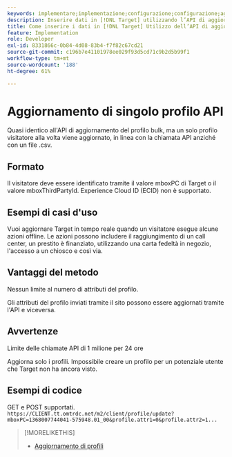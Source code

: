 ```yaml
---
keywords: implementare;implementazione;configurazione;configurazione;aggiornamento profilo singolo
description: Inserire dati in [!DNL Target] utilizzando l’API di aggiornamento del profilo singolo.
title: Come inserire i dati in [!DNL Target] Utilizzo dell’API di aggiornamento del profilo singolo?
feature: Implementation
role: Developer
exl-id: 8331866c-0b84-4d08-83b4-f7f82c67cd21
source-git-commit: c196b7e41101978ee029f93d5cd71c9b2d5b99f1
workflow-type: tm+mt
source-wordcount: '188'
ht-degree: 61%

---
```


# Aggiornamento di singolo profilo API

Quasi identico all&#39;API di aggiornamento del profilo bulk, ma un solo profilo visitatore alla volta viene aggiornato, in linea con la chiamata API anziché con un file .csv.

## Formato

Il visitatore deve essere identificato tramite il valore mboxPC di Target o il valore mboxThirdPartyId. Experience Cloud ID (ECID) non è supportato.

## Esempi di casi d&#39;uso

Vuoi aggiornare Target in tempo reale quando un visitatore esegue alcune azioni offline. Le azioni possono includere il raggiungimento di un call center, un prestito è finanziato, utilizzando una carta fedeltà in negozio, l&#39;accesso a un chiosco e così via.

## Vantaggi del metodo

Nessun limite al numero di attributi del profilo.

Gli attributi del profilo inviati tramite il sito possono essere aggiornati tramite l&#39;API e viceversa.

## Avvertenze

Limite delle chiamate API di 1 milione per 24 ore

Aggiorna solo i profili. Impossibile creare un profilo per un potenziale utente che Target non ha ancora visto.

## Esempi di codice

GET e POST supportati. `https://CLIENT.tt.omtrdc.net/m2/client/profile/update?mboxPC=1368007744041-575948.01_00&profile.attr1=0&profile.attr2=1...`

>[!MORELIKETHIS]
>
>* [Aggiornamento di profili](https://developers.adobetarget.com/api/#updating-profiles)

